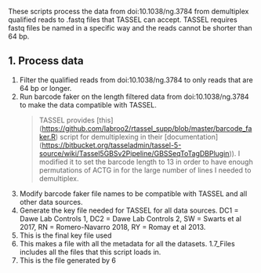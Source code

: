 These scripts process the data from doi:10.1038/ng.3784 from demultiplex qualified reads to .fastq files that TASSEL can accept. TASSEL requires fastq files be named in a specific way and the reads cannot be shorter than 64 bp. 

## 1. Process data
1. Filter the qualified reads from doi:10.1038/ng.3784 to only reads that are 64 bp or longer. 
2. Run barcode faker on the length filtered data from  doi:10.1038/ng.3784 to make the data compatible with TASSEL.
   > TASSEL provides [this] (https://github.com/labroo2/rtassel_supp/blob/master/barcode_faker.R) script for demultiplexing in their [documentation] (https://bitbucket.org/tasseladmin/tassel-5-source/wiki/Tassel5GBSv2Pipeline/GBSSeqToTagDBPlugin)). I modified it to set the barcode length to 13 in order to have enough permutations of ACTG in for the large number of lines I needed to demultiplex.
3. Modify barcode faker file names to be compatible with TASSEL and all other data sources.
4. Generate the key file needed for TASSEL for all data sources. DC1 = Dawe Lab Controls 1, DC2 = Dawe Lab Controls 2, SW = Swarts et al 2017, RN = Romero-Navarro 2018, RY = Romay et al 2013. 
5. This is the final key file used
6. This makes a file with all the metadata for all the datasets. 1.7_Files includes all the files that this script loads in.
7. This is the file generated by 6

